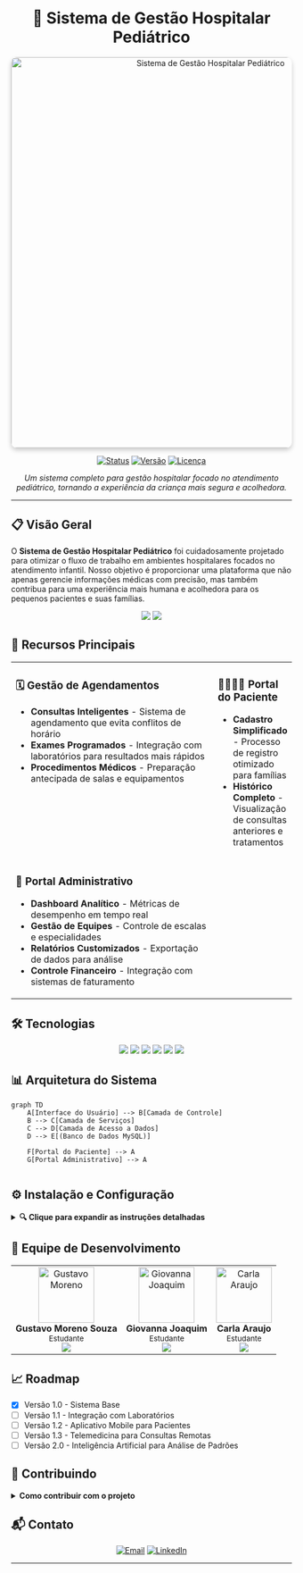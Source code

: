 <div align="center">

# 🏥 Sistema de Gestão Hospitalar Pediátrico

<img src="https://github.com/user-attachments/assets/6373aa42-4587-4b37-af9e-26244f219712" alt="Sistema de Gestão Hospitalar Pediátrico" width="700px" style="border-radius: 10px; box-shadow: 0 4px 8px rgba(0,0,0,0.2);">

[![Status](https://img.shields.io/badge/Status-Em%20Produção-success?style=for-the-badge&logo=checkmarx&logoColor=white)](https://github.com/seu-usuario/sistema-hospitalar-pediatrico)
[![Versão](https://img.shields.io/badge/Versão-1.0.0-informational?style=for-the-badge&logo=semver&logoColor=white)](https://github.com/seu-usuario/sistema-hospitalar-pediatrico/releases)
[![Licença](https://img.shields.io/badge/Licença-MIT-blue?style=for-the-badge&logo=bookstack&logoColor=white)](LICENSE)

</div>

<p align="center">
  <i>Um sistema completo para gestão hospitalar focado no atendimento pediátrico, tornando a experiência da criança mais segura e acolhedora.</i>
</p>

---

## 📋 Visão Geral

O **Sistema de Gestão Hospitalar Pediátrico** foi cuidadosamente projetado para otimizar o fluxo de trabalho em ambientes hospitalares focados no atendimento infantil. Nosso objetivo é proporcionar uma plataforma que não apenas gerencie informações médicas com precisão, mas também contribua para uma experiência mais humana e acolhedora para os pequenos pacientes e suas famílias.

<div align="center">
  <img src="https://img.shields.io/badge/Pacientes%20Atendidos-1000%2B-00b4d8?style=for-the-badge&logo=simpleanalytics&logoColor=white">
  <img src="https://img.shields.io/badge/Tempo%20de%20Espera-Reduzido%20em%2060%25-4cc9f0?style=for-the-badge&logo=clockify&logoColor=white">
</div>

## 🌟 Recursos Principais

<table>
  <tr>
    <td width="50%" valign="top">
      <h3>🗓️ Gestão de Agendamentos</h3>
      <ul>
        <li><b>Consultas Inteligentes</b> - Sistema de agendamento que evita conflitos de horário</li>
        <li><b>Exames Programados</b> - Integração com laboratórios para resultados mais rápidos</li>
        <li><b>Procedimentos Médicos</b> - Preparação antecipada de salas e equipamentos</li>
      </ul>
    </td>
    <td width="50%" valign="top">
      <h3>👨‍👩‍👧‍👦 Portal do Paciente</h3>
      <ul>
        <li><b>Cadastro Simplificado</b> - Processo de registro otimizado para famílias</li>
        <li><b>Histórico Completo</b> - Visualização de consultas anteriores e tratamentos</li>
      </ul>
    </td>
  </tr>
  <tr>
    <td width="100%" valign="top">
      <h3>👑 Portal Administrativo</h3>
      <ul>
        <li><b>Dashboard Analítico</b> - Métricas de desempenho em tempo real</li>
        <li><b>Gestão de Equipes</b> - Controle de escalas e especialidades</li>
        <li><b>Relatórios Customizados</b> - Exportação de dados para análise</li>
        <li><b>Controle Financeiro</b> - Integração com sistemas de faturamento</li>
      </ul>
    </td>
  </tr>
</table>

## 🛠️ Tecnologias

<div align="center">
  <img src="https://img.shields.io/badge/PHP-8.1-%23777BB4.svg?style=for-the-badge&logo=php&logoColor=white">
  <img src="https://img.shields.io/badge/JavaScript-ES6-%23F7DF1E.svg?style=for-the-badge&logo=javascript&logoColor=black">
  <img src="https://img.shields.io/badge/HTML5-Semântico-%23E34F26.svg?style=for-the-badge&logo=html5&logoColor=white">
  <img src="https://img.shields.io/badge/CSS3-Responsivo-%231572B6.svg?style=for-the-badge&logo=css3&logoColor=white">
  <img src="https://img.shields.io/badge/MySQL-8.0-%234479A1.svg?style=for-the-badge&logo=mysql&logoColor=white">
  <img src="https://img.shields.io/badge/XAMPP-8.1-%23FB7A24.svg?style=for-the-badge&logo=xampp&logoColor=white">
</div>

## 📊 Arquitetura do Sistema

```mermaid
graph TD
    A[Interface do Usuário] --> B[Camada de Controle]
    B --> C[Camada de Serviços]
    C --> D[Camada de Acesso a Dados]
    D --> E[(Banco de Dados MySQL)]
    
    F[Portal do Paciente] --> A
    G[Portal Administrativo] --> A
    
```

## ⚙️ Instalação e Configuração

<details>
<summary><b>🔍 Clique para expandir as instruções detalhadas</b></summary>

### Pré-requisitos
- XAMPP 8.1 ou superior
- PHP 8.1 ou superior
- MySQL 8.0 ou superior
- Navegador web atualizado

### Passo a Passo

1. **Clone o repositório**
   ```bash
   git clone https://github.com/seu-usuario/sistema-hospitalar-pediatrico.git
   cd sistema-hospitalar-pediatrico
   ```

2. **Configure o ambiente XAMPP**
   - Inicie o painel de controle do XAMPP
   - Ative os módulos Apache e MySQL
   - Verifique se as portas estão configuradas corretamente (80 e 3306 por padrão)

3. **Prepare o banco de dados**
   - Acesse: http://localhost/phpmyadmin
   - Crie um novo banco de dados: `hospital_pediatrico`
   - Selecione a codificação: `utf8mb4_unicode_ci`
   - Importe o arquivo de esquema: `database/schema.sql`
   - Importe os dados iniciais: `database/seed.sql`

4. **Configure as credenciais de acesso**
   ```php
   // Edite o arquivo config/db.php
   <?php
   $host = 'localhost';
   $user = 'root';  // Ou seu usuário personalizado
   $password = '';  // Sua senha se definida
   $database = 'hospital_pediatrico';
   $port = 3306;    // Porta padrão MySQL
   ?>
   ```

5. **Configure o projeto no servidor web**
   - Mova todos os arquivos para: `C:/xampp/htdocs/sistema-hospitalar-pediatrico`
   - Ajuste as permissões de arquivos se estiver em ambiente Linux:
     ```bash
     chmod -R 755 .
     chmod -R 777 uploads/
     ```

6. **Acesse o sistema**
   - Abra seu navegador e acesse: http://localhost/sistema-hospitalar-pediatrico
   - Faça login com as credenciais padrão:
     - Administrador: carlaplr@hospital.com / senha: root123
     - Paciente demonstração: familia@exemplo.com / senha: familia123

7. **Personalize as configurações**
   - Acesse o painel administrativo
   - Atualize as informações do hospital
   - Configure os horários de funcionamento

</details>

## 👥 Equipe de Desenvolvimento

<div align="center">

<table>
  <tr>
    <td align="center">
      <img src="/api/placeholder/150/150" width="100px" alt="Gustavo Moreno"/><br />
      <b>Gustavo Moreno Souza</b><br/>
      <sub>Estudante</sub><br/>
      <a href="https://www.linkedin.com/in/gustavo-moreno-8a925b26a/">
        <img src="https://img.shields.io/badge/LinkedIn-0077B5?style=flat-square&logo=linkedin&logoColor=white" />
      </a>
    </td>
    <td align="center">
      <img src="/api/placeholder/150/150" width="100px" alt="Giovanna Joaquim"/><br />
      <b>Giovanna Joaquim</b><br/>
      <sub>Estudante</sub><br/>
      <a href="https://www.linkedin.com/in/giovanna-j-29651921a/">
        <img src="https://img.shields.io/badge/LinkedIn-0077B5?style=flat-square&logo=linkedin&logoColor=white" />
      </a>
    </td>
    <td align="center">
      <img src="/api/placeholder/150/150" width="100px" alt="Carla Araujo"/><br />
      <b>Carla Araujo</b><br/>
      <sub>Estudante</sub><br/>
      <a href="https://www.linkedin.com/in/carla-araujo-b50956265/">
        <img src="https://img.shields.io/badge/LinkedIn-0077B5?style=flat-square&logo=linkedin&logoColor=white" />
      </a>
    </td>
  </tr>
</table>

</div>

## 📈 Roadmap

- [x] Versão 1.0 - Sistema Base
- [ ] Versão 1.1 - Integração com Laboratórios
- [ ] Versão 1.2 - Aplicativo Mobile para Pacientes
- [ ] Versão 1.3 - Telemedicina para Consultas Remotas
- [ ] Versão 2.0 - Inteligência Artificial para Análise de Padrões

## 🤝 Contribuindo

<details>
<summary><b>Como contribuir com o projeto</b></summary>

1. 🍴 Faça um fork do projeto
2. 🌿 Crie sua branch de feature (`git checkout -b feature/recurso-incrivel`)
3. 📝 Faça suas alterações e commit (`git commit -m '✨ Adiciona novo recurso incrível'`)
4. 📤 Faça push para a branch (`git push origin feature/recurso-incrivel`)
5. 🔁 Abra um Pull Request

Consulte nosso [guia de contribuição](CONTRIBUTING.md) para detalhes completos sobre nosso código de conduta e processo para enviar pull requests.
</details>

## 📬 Contato

<div align="center">
  
[![Email](https://img.shields.io/badge/-g.moreno.souza05@gmail.com-D14836?style=for-the-badge&logo=gmail&logoColor=white)](mailto:g.moreno.souza05@gmail.com)
[![LinkedIn](https://img.shields.io/badge/-Gustavo_Moreno-0077B5?style=for-the-badge&logo=linkedin&logoColor=white)](https://www.linkedin.com/in/gustavo-moreno-8a925b26a/)

</div>

---
